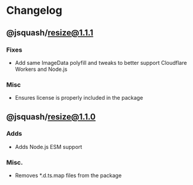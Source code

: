 # Changelog

## @jsquash/resize@1.1.1

### Fixes

- Add same ImageData polyfill and tweaks to better support Cloudflare Workers and Node.js 

### Misc

- Ensures license is properly included in the package

## @jsquash/resize@1.1.0

### Adds

- Adds Node.js ESM support

### Misc.

- Removes *.d.ts.map files from the package
